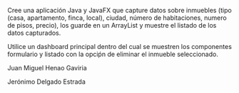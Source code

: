 Cree una aplicación Java y JavaFX que capture datos sobre inmuebles (tipo (casa, apartamento, finca, local), ciudad, número de habitaciones, numero de pisos, precio), los guarde en un ArrayList y muestre el listado de los datos capturados.

Utilice un dashboard principal dentro del cual se muestren los componentes formulario y listado con la opciṕn de eliminar el inmueble seleccionado.

Juan Miguel Henao Gaviria

Jerónimo Delgado Estrada
